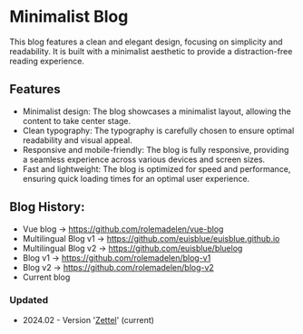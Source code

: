 # Minimalist Blog

This blog features a clean and elegant design, focusing on simplicity and readability. It is built with a minimalist aesthetic to provide a distraction-free reading experience.

## Features

- Minimalist design: The blog showcases a minimalist layout, allowing the content to take center stage.
- Clean typography: The typography is carefully chosen to ensure optimal readability and visual appeal.
- Responsive and mobile-friendly: The blog is fully responsive, providing a seamless experience across various devices and screen sizes.
- Fast and lightweight: The blog is optimized for speed and performance, ensuring quick loading times for an optimal user experience.

## Blog History:

- Vue blog → https://github.com/rolemadelen/vue-blog
- Multilingual Blog v1 → https://github.com/euisblue/euisblue.github.io
- Multilingual Blog v2 → https://github.com/euisblue/bluelog
- Blog v1 → https://github.com/rolemadelen/blog-v1
- Blog v2 → https://github.com/rolemadelen/blog-v2
- Current blog

### Updated

- 2024.02 - Version '[Zettel](https://github.com/rolemadelen/minimalist-blog/tree/zettel)' (current)
